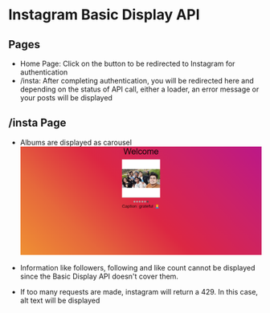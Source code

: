 # Instagram Basic Display API

## Pages
- Home Page: Click on the button to be redirected to Instagram for authentication
- /insta: After completing authentication, you will be redirected here and depending on the status of API call, either a loader, an error message or your posts will be displayed

## /insta Page
- Albums are displayed as carousel
![Carousel](https://github.com/slowdivesun/sundae-assign/blob/master/insta-feed/public/screenshots/carousel-1.png)

- Information like followers, following and like count cannot be displayed since the Basic Display API doesn't cover them.

- If too many requests are made, instagram will return a 429. In this case, alt text will be displayed

